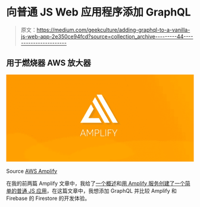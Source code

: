 # 向普通 JS Web 应用程序添加 GraphQL

> 原文：<https://medium.com/geekculture/adding-graphql-to-a-vanilla-js-web-app-2e350ce94fcd?source=collection_archive---------44----------------------->

## 用于燃烧器 AWS 放大器

![](img/014dbe9b29e3975d9abf08d9a8552f1a.png)

Source [AWS Amplify](https://docs.amplify.aws/)

在我的前两篇 Amplify 文章中，我给了[一个概述](/geekculture/firebase-vs-aws-amplify-2286389c63cf)和[用 Amplify 服务创建了一个简单的普通 JS 应用](/geekculture/make-a-simple-vanilla-js-web-app-skeleton-with-aws-amplify-60465258b9c7)，在这篇文章中，我想添加 GraphQL 并比较 Amplify 和 Firebase 的 Firestore 的开发体验。
